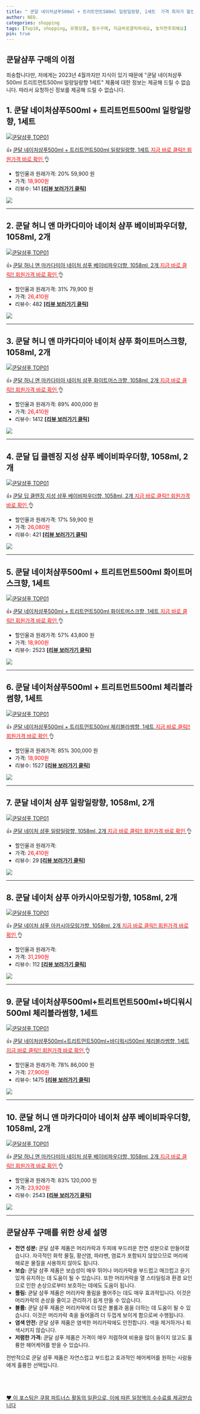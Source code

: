 ```yaml
---
title: " 쿤달 네이처샴푸500ml + 트리트먼트500ml 일랑일랑향, 1세트  가격 최저가 할인가 쿤달샴푸 최저가 추천 제품 비교"
author: NEO.
categories: shopping
tags: [Top10, shopping, 유행상품, 필수구매, 지금바로클릭하세요, 놓치면후회해요]
pin: true
---
```

## 쿤달샴푸 구매의 이점
죄송합니다만, 저에게는 2023년 4월까지만 지식이 있기 때문에 "쿤달 네이처샴푸500ml 트리트먼트500ml 일랑일랑향 1세트" 제품에 대한 정보는 제공해 드릴 수 없습니다. 따라서 요청하신 정보를 제공해 드릴 수 없습니다.

   

## 1.  쿤달 네이처샴푸500ml + 트리트먼트500ml 일랑일랑향, 1세트 

[![쿤달샴푸 TOP01](https://thumbnail9.coupangcdn.com/thumbnails/remote/490x490ex/image/vendor_inventory/9c01/1a4d3a46710c22272b77e6def0017a4eced3dc8cca8da58d5c2ea5c7bdf3.jpg)](https://link.coupang.com/re/AFFSDP?lptag=AF3617701&subid=GithubCoopas&pageKey=6557327032&traceid=V0-153&itemId=14664022007&vendorItemId=81905152349)


👍 [ 쿤달 네이처샴푸500ml + 트리트먼트500ml 일랑일랑향, 1세트  <font color=red> 지금 바로 클릭!! 회원가격 바로 확인 </font> ](https://link.coupang.com/re/AFFSDP?lptag=AF3617701&subid=GithubCoopas&pageKey=6557327032&traceid=V0-153&itemId=14664022007&vendorItemId=81905152349) 👌 


- 할인율과 원래가격: 20%  59,900   원
- 가격: <span style='color:red'>18,900원</span>
- 리뷰수: 141  [**[리뷰 보러가기 클릭]**](https://link.coupang.com/re/AFFSDP?lptag=AF3617701&subid=GithubCoopas&pageKey=6557327032&traceid=V0-153&itemId=14664022007&vendorItemId=81905152349)

[![](/discount_price.png)](https://link.coupang.com/re/AFFSDP?lptag=AF3617701&subid=GithubCoopas&pageKey=6557327032&traceid=V0-153&itemId=14664022007&vendorItemId=81905152349)

---


   

## 2.  쿤달 허니 앤 마카다미아 네이처 샴푸 베이비파우더향, 1058ml, 2개 

[![쿤달샴푸 TOP01](https://thumbnail8.coupangcdn.com/thumbnails/remote/490x490ex/image/vendor_inventory/3f68/83abb6d198ae9b5e1a0bf3fb7f3b393c807248920db7688e583819c74a3e.jpg)](https://link.coupang.com/re/AFFSDP?lptag=AF3617701&subid=GithubCoopas&pageKey=266241223&traceid=V0-153&itemId=7529248159&vendorItemId=88277545017)


👍 [ 쿤달 허니 앤 마카다미아 네이처 샴푸 베이비파우더향, 1058ml, 2개  <font color=red> 지금 바로 클릭!! 회원가격 바로 확인 </font> ](https://link.coupang.com/re/AFFSDP?lptag=AF3617701&subid=GithubCoopas&pageKey=266241223&traceid=V0-153&itemId=7529248159&vendorItemId=88277545017) 👌 


- 할인율과 원래가격: 31%  79,900   원
- 가격: <span style='color:red'>26,410원</span>
- 리뷰수: 482  [**[리뷰 보러가기 클릭]**](https://link.coupang.com/re/AFFSDP?lptag=AF3617701&subid=GithubCoopas&pageKey=266241223&traceid=V0-153&itemId=7529248159&vendorItemId=88277545017)

[![](/discount_price.png)](https://link.coupang.com/re/AFFSDP?lptag=AF3617701&subid=GithubCoopas&pageKey=266241223&traceid=V0-153&itemId=7529248159&vendorItemId=88277545017)

---


   

## 3.  쿤달 허니 앤 마카다미아 네이처 샴푸 화이트머스크향, 1058ml, 2개 

[![쿤달샴푸 TOP01](https://thumbnail6.coupangcdn.com/thumbnails/remote/490x490ex/image/retail/images/90579777167116-3447cd77-b1f2-4fd1-83c2-7fb71ba6eaac.jpg)](https://link.coupang.com/re/AFFSDP?lptag=AF3617701&subid=GithubCoopas&pageKey=14467511&traceid=V0-153&itemId=18626782670&vendorItemId=5285801314)


👍 [ 쿤달 허니 앤 마카다미아 네이처 샴푸 화이트머스크향, 1058ml, 2개  <font color=red> 지금 바로 클릭!! 회원가격 바로 확인 </font> ](https://link.coupang.com/re/AFFSDP?lptag=AF3617701&subid=GithubCoopas&pageKey=14467511&traceid=V0-153&itemId=18626782670&vendorItemId=5285801314) 👌 


- 할인율과 원래가격: 89%  400,000   원
- 가격: <span style='color:red'>26,410원</span>
- 리뷰수: 1412  [**[리뷰 보러가기 클릭]**](https://link.coupang.com/re/AFFSDP?lptag=AF3617701&subid=GithubCoopas&pageKey=14467511&traceid=V0-153&itemId=18626782670&vendorItemId=5285801314)

[![](/discount_price.png)](https://link.coupang.com/re/AFFSDP?lptag=AF3617701&subid=GithubCoopas&pageKey=14467511&traceid=V0-153&itemId=18626782670&vendorItemId=5285801314)

---


   

## 4.  쿤달 딥 클렌징 지성 샴푸 베이비파우더향, 1058ml, 2개 

[![쿤달샴푸 TOP01](https://thumbnail7.coupangcdn.com/thumbnails/remote/490x490ex/image/retail/images/2020/06/25/12/2/e6996148-cbb7-4bf1-b053-6fbe4b04c1a3.jpg)](https://link.coupang.com/re/AFFSDP?lptag=AF3617701&subid=GithubCoopas&pageKey=1445464840&traceid=V0-153&itemId=2970208661&vendorItemId=70958629909)


👍 [ 쿤달 딥 클렌징 지성 샴푸 베이비파우더향, 1058ml, 2개  <font color=red> 지금 바로 클릭!! 회원가격 바로 확인 </font> ](https://link.coupang.com/re/AFFSDP?lptag=AF3617701&subid=GithubCoopas&pageKey=1445464840&traceid=V0-153&itemId=2970208661&vendorItemId=70958629909) 👌 


- 할인율과 원래가격: 17%  59,900   원
- 가격: <span style='color:red'>26,080원</span>
- 리뷰수: 421  [**[리뷰 보러가기 클릭]**](https://link.coupang.com/re/AFFSDP?lptag=AF3617701&subid=GithubCoopas&pageKey=1445464840&traceid=V0-153&itemId=2970208661&vendorItemId=70958629909)

[![](/discount_price.png)](https://link.coupang.com/re/AFFSDP?lptag=AF3617701&subid=GithubCoopas&pageKey=1445464840&traceid=V0-153&itemId=2970208661&vendorItemId=70958629909)

---


   

## 5.  쿤달 네이처샴푸500ml + 트리트먼트500ml 화이트머스크향, 1세트 

[![쿤달샴푸 TOP01](https://thumbnail8.coupangcdn.com/thumbnails/remote/490x490ex/image/vendor_inventory/30e3/e2bf525864163214bd51ee396a1dd343c3f0a68ef317532e286d1e419234.jpg)](https://link.coupang.com/re/AFFSDP?lptag=AF3617701&subid=GithubCoopas&pageKey=6557309980&traceid=V0-153&itemId=14663901976&vendorItemId=81905034286)


👍 [ 쿤달 네이처샴푸500ml + 트리트먼트500ml 화이트머스크향, 1세트  <font color=red> 지금 바로 클릭!! 회원가격 바로 확인 </font> ](https://link.coupang.com/re/AFFSDP?lptag=AF3617701&subid=GithubCoopas&pageKey=6557309980&traceid=V0-153&itemId=14663901976&vendorItemId=81905034286) 👌 


- 할인율과 원래가격: 57%  43,800   원
- 가격: <span style='color:red'>18,900원</span>
- 리뷰수: 2523  [**[리뷰 보러가기 클릭]**](https://link.coupang.com/re/AFFSDP?lptag=AF3617701&subid=GithubCoopas&pageKey=6557309980&traceid=V0-153&itemId=14663901976&vendorItemId=81905034286)

[![](/discount_price.png)](https://link.coupang.com/re/AFFSDP?lptag=AF3617701&subid=GithubCoopas&pageKey=6557309980&traceid=V0-153&itemId=14663901976&vendorItemId=81905034286)

---


   

## 6.  쿤달 네이처샴푸500ml + 트리트먼트500ml 체리블라썸향, 1세트 

[![쿤달샴푸 TOP01](https://thumbnail9.coupangcdn.com/thumbnails/remote/490x490ex/image/vendor_inventory/f1ac/81329ffc54994e1e49bffe2bb5e1b93c0b10476856c5282f17fc6fbc7903.jpg)](https://link.coupang.com/re/AFFSDP?lptag=AF3617701&subid=GithubCoopas&pageKey=6557314280&traceid=V0-153&itemId=14663934162&vendorItemId=81905065730)


👍 [ 쿤달 네이처샴푸500ml + 트리트먼트500ml 체리블라썸향, 1세트  <font color=red> 지금 바로 클릭!! 회원가격 바로 확인 </font> ](https://link.coupang.com/re/AFFSDP?lptag=AF3617701&subid=GithubCoopas&pageKey=6557314280&traceid=V0-153&itemId=14663934162&vendorItemId=81905065730) 👌 


- 할인율과 원래가격: 85%  300,000   원
- 가격: <span style='color:red'>18,900원</span>
- 리뷰수: 1527  [**[리뷰 보러가기 클릭]**](https://link.coupang.com/re/AFFSDP?lptag=AF3617701&subid=GithubCoopas&pageKey=6557314280&traceid=V0-153&itemId=14663934162&vendorItemId=81905065730)

[![](/discount_price.png)](https://link.coupang.com/re/AFFSDP?lptag=AF3617701&subid=GithubCoopas&pageKey=6557314280&traceid=V0-153&itemId=14663934162&vendorItemId=81905065730)

---


   

## 7.  쿤달 네이처 샴푸 일랑일랑향, 1058ml, 2개 

[![쿤달샴푸 TOP01](https://thumbnail10.coupangcdn.com/thumbnails/remote/490x490ex/image/retail/images/89706628888762-c2c86de5-a174-472b-a516-f35c185a239e.jpg)](https://link.coupang.com/re/AFFSDP?lptag=AF3617701&subid=GithubCoopas&pageKey=340242540&traceid=V0-153&itemId=18320044174&vendorItemId=5587604538)


👍 [ 쿤달 네이처 샴푸 일랑일랑향, 1058ml, 2개  <font color=red> 지금 바로 클릭!! 회원가격 바로 확인 </font> ](https://link.coupang.com/re/AFFSDP?lptag=AF3617701&subid=GithubCoopas&pageKey=340242540&traceid=V0-153&itemId=18320044174&vendorItemId=5587604538) 👌 


- 할인율과 원래가격: 
- 가격: <span style='color:red'>26,410원</span>
- 리뷰수: 29  [**[리뷰 보러가기 클릭]**](https://link.coupang.com/re/AFFSDP?lptag=AF3617701&subid=GithubCoopas&pageKey=340242540&traceid=V0-153&itemId=18320044174&vendorItemId=5587604538)

[![](/discount_price.png)](https://link.coupang.com/re/AFFSDP?lptag=AF3617701&subid=GithubCoopas&pageKey=340242540&traceid=V0-153&itemId=18320044174&vendorItemId=5587604538)

---


   

## 8.  쿤달 네이처 샴푸 아카시아모링가향, 1058ml, 2개 

[![쿤달샴푸 TOP01](https://thumbnail9.coupangcdn.com/thumbnails/remote/490x490ex/image/retail/images/89664176588668-accc43db-b42e-43f7-bb06-3b3fff456abe.jpg)](https://link.coupang.com/re/AFFSDP?lptag=AF3617701&subid=GithubCoopas&pageKey=340242525&traceid=V0-153&itemId=18039257746&vendorItemId=5587604502)


👍 [ 쿤달 네이처 샴푸 아카시아모링가향, 1058ml, 2개  <font color=red> 지금 바로 클릭!! 회원가격 바로 확인 </font> ](https://link.coupang.com/re/AFFSDP?lptag=AF3617701&subid=GithubCoopas&pageKey=340242525&traceid=V0-153&itemId=18039257746&vendorItemId=5587604502) 👌 


- 할인율과 원래가격: 
- 가격: <span style='color:red'>31,290원</span>
- 리뷰수: 112  [**[리뷰 보러가기 클릭]**](https://link.coupang.com/re/AFFSDP?lptag=AF3617701&subid=GithubCoopas&pageKey=340242525&traceid=V0-153&itemId=18039257746&vendorItemId=5587604502)

[![](/discount_price.png)](https://link.coupang.com/re/AFFSDP?lptag=AF3617701&subid=GithubCoopas&pageKey=340242525&traceid=V0-153&itemId=18039257746&vendorItemId=5587604502)

---


   

## 9.  쿤달 네이처샴푸500ml+트리트먼트500ml+바디워시500ml 체리블라썸향, 1세트 

[![쿤달샴푸 TOP01](https://thumbnail6.coupangcdn.com/thumbnails/remote/490x490ex/image/vendor_inventory/4f9d/8d0c60eb41237fe409873bc5ccf72bef72884c25ef1d9c472fc82b54e39f.jpg)](https://link.coupang.com/re/AFFSDP?lptag=AF3617701&subid=GithubCoopas&pageKey=6581807290&traceid=V0-153&itemId=14814633944&vendorItemId=82054272731)


👍 [ 쿤달 네이처샴푸500ml+트리트먼트500ml+바디워시500ml 체리블라썸향, 1세트  <font color=red> 지금 바로 클릭!! 회원가격 바로 확인 </font> ](https://link.coupang.com/re/AFFSDP?lptag=AF3617701&subid=GithubCoopas&pageKey=6581807290&traceid=V0-153&itemId=14814633944&vendorItemId=82054272731) 👌 


- 할인율과 원래가격: 78%  86,000   원
- 가격: <span style='color:red'>27,900원</span>
- 리뷰수: 1475  [**[리뷰 보러가기 클릭]**](https://link.coupang.com/re/AFFSDP?lptag=AF3617701&subid=GithubCoopas&pageKey=6581807290&traceid=V0-153&itemId=14814633944&vendorItemId=82054272731)

[![](/discount_price.png)](https://link.coupang.com/re/AFFSDP?lptag=AF3617701&subid=GithubCoopas&pageKey=6581807290&traceid=V0-153&itemId=14814633944&vendorItemId=82054272731)

---


   

## 10.  쿤달 허니 앤 마카다미아 네이처 샴푸 베이비파우더향, 1058ml, 2개 

[![쿤달샴푸 TOP01](https://thumbnail8.coupangcdn.com/thumbnails/remote/490x490ex/image/retail/images/967571812334636-6c4ec601-35cd-4bab-b001-17be6bb4bf31.jpg)](https://link.coupang.com/re/AFFSDP?lptag=AF3617701&subid=GithubCoopas&pageKey=1795786727&traceid=V0-153&itemId=3055093413&vendorItemId=5285801313)


👍 [ 쿤달 허니 앤 마카다미아 네이처 샴푸 베이비파우더향, 1058ml, 2개  <font color=red> 지금 바로 클릭!! 회원가격 바로 확인 </font> ](https://link.coupang.com/re/AFFSDP?lptag=AF3617701&subid=GithubCoopas&pageKey=1795786727&traceid=V0-153&itemId=3055093413&vendorItemId=5285801313) 👌 


- 할인율과 원래가격: 83%  120,000   원
- 가격: <span style='color:red'>23,920원</span>
- 리뷰수: 2543  [**[리뷰 보러가기 클릭]**](https://link.coupang.com/re/AFFSDP?lptag=AF3617701&subid=GithubCoopas&pageKey=1795786727&traceid=V0-153&itemId=3055093413&vendorItemId=5285801313)

[![](/discount_price.png)](https://link.coupang.com/re/AFFSDP?lptag=AF3617701&subid=GithubCoopas&pageKey=1795786727&traceid=V0-153&itemId=3055093413&vendorItemId=5285801313)

---
## 쿤달샴푸 구매를 위한 상세 설명
* **천연 성분:** 쿤달 샴푸 제품은 머리카락과 두피에 부드러운 천연 성분으로 만들어졌습니다. 자극적인 화학 물질, 황산염, 파라벤, 염료가 포함되지 않았으므로 머리에 해로운 물질을 사용하지 않아도 됩니다.
* **보습:** 쿤달 샴푸 제품은 보습성이 매우 뛰어나 머리카락을 부드럽고 매끄럽고 윤기 있게 유지하는 데 도움이 될 수 있습니다. 또한 머리카락을 열 스타일링과 환경 요인으로 인한 손상으로부터 보호하는 데에도 도움이 됩니다.
* **풀림:** 쿤달 샴푸 제품은 머리카락 풀림을 풀어주는 데도 매우 효과적입니다. 이것은 머리카락의 손상을 줄이고 관리하기 쉽게 만들 수 있습니다.
* **볼륨:** 쿤달 샴푸 제품은 머리카락에 더 많은 볼륨과 몸을 더하는 데 도움이 될 수 있습니다. 이것은 머리카락 축을 들어올려 더 두껍게 보이게 함으로써 수행됩니다.
* **염색 안전:** 쿤달 샴푸 제품은 염색한 머리카락에도 안전합니다. 색을 제거하거나 퇴색시키지 않습니다.
* **저렴한 가격:** 쿤달 샴푸 제품은 가격이 매우 저렴하여 비용을 많이 들이지 않고도 훌륭한 헤어케어를 받을 수 있습니다.

전반적으로 쿤달 샴푸 제품은 자연스럽고 부드럽고 효과적인 헤어케어를 원하는 사람들에게 훌륭한 선택입니다.<br><br><br><br><br> [ ❤  이 포스팅은 쿠팡 파트너스 활동의 일환으로, 이에 따른 일정액의 수수료를 제공받습니다](https://link.coupang.com/a/bcEFyh)